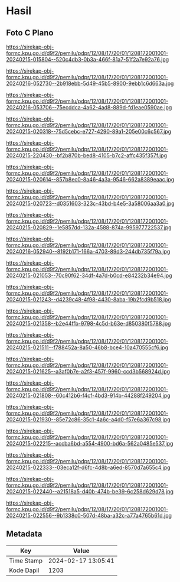 # Hasil

## Foto C Plano

https://sirekap-obj-formc.kpu.go.id/d9f2/pemilu/pdpr/12/08/17/20/01/1208172001001-20240215-015804--520c4db3-0b3a-466f-81a7-51f2a7e92a76.jpg

https://sirekap-obj-formc.kpu.go.id/d9f2/pemilu/pdpr/12/08/17/20/01/1208172001001-20240216-052730--2b918ebb-5d49-45b5-8900-9ebb1c6d663a.jpg

https://sirekap-obj-formc.kpu.go.id/d9f2/pemilu/pdpr/12/08/17/20/01/1208172001001-20240216-053706--75ecddca-4a62-4ad8-889d-fd1eae0590ae.jpg

https://sirekap-obj-formc.kpu.go.id/d9f2/pemilu/pdpr/12/08/17/20/01/1208172001001-20240215-020318--75d5cebc-e727-4290-89a1-205e00c6c567.jpg

https://sirekap-obj-formc.kpu.go.id/d9f2/pemilu/pdpr/12/08/17/20/01/1208172001001-20240215-220430--bf2b870b-bed8-4105-b7c2-affc435f357f.jpg

https://sirekap-obj-formc.kpu.go.id/d9f2/pemilu/pdpr/12/08/17/20/01/1208172001001-20240215-020614--857b8ec0-8a46-4a3a-9546-662a8389eaac.jpg

https://sirekap-obj-formc.kpu.go.id/d9f2/pemilu/pdpr/12/08/17/20/01/1208172001001-20240215-020723--d0351603-323c-43bd-b4e5-3a58006aa3a0.jpg

https://sirekap-obj-formc.kpu.go.id/d9f2/pemilu/pdpr/12/08/17/20/01/1208172001001-20240215-020829--1e5857dd-132a-4588-874a-995977722537.jpg

https://sirekap-obj-formc.kpu.go.id/d9f2/pemilu/pdpr/12/08/17/20/01/1208172001001-20240216-052940--8192b171-166a-4703-89d3-244db735f79a.jpg

https://sirekap-obj-formc.kpu.go.id/d9f2/pemilu/pdpr/12/08/17/20/01/1208172001001-20240215-021053--70c90f62-34df-4a7d-b0cd-e84232b34e94.jpg

https://sirekap-obj-formc.kpu.go.id/d9f2/pemilu/pdpr/12/08/17/20/01/1208172001001-20240215-021243--d4239c48-4f98-4430-8aba-19b2fcd9b518.jpg

https://sirekap-obj-formc.kpu.go.id/d9f2/pemilu/pdpr/12/08/17/20/01/1208172001001-20240215-021358--b2e44ffb-9798-4c5d-b63e-d850380f5788.jpg

https://sirekap-obj-formc.kpu.go.id/d9f2/pemilu/pdpr/12/08/17/20/01/1208172001001-20240215-021511--f788452a-8a50-46b8-bce4-10a470555cf6.jpg

https://sirekap-obj-formc.kpu.go.id/d9f2/pemilu/pdpr/12/08/17/20/01/1208172001001-20240215-021625--a3af0b7e-a2f3-457f-9960-ccd3b568924d.jpg

https://sirekap-obj-formc.kpu.go.id/d9f2/pemilu/pdpr/12/08/17/20/01/1208172001001-20240215-021808--60c412b6-f4cf-4bd3-914b-44288f249204.jpg

https://sirekap-obj-formc.kpu.go.id/d9f2/pemilu/pdpr/12/08/17/20/01/1208172001001-20240215-021930--85e72c86-35c1-4a6c-a4d0-f57e6a367c98.jpg

https://sirekap-obj-formc.kpu.go.id/d9f2/pemilu/pdpr/12/08/17/20/01/1208172001001-20240215-022215--accba6bd-a554-4900-bd6a-562a0485e537.jpg

https://sirekap-obj-formc.kpu.go.id/d9f2/pemilu/pdpr/12/08/17/20/01/1208172001001-20240215-022333--03eca12f-d6fc-4d8b-a6ed-8570d7a655c4.jpg

https://sirekap-obj-formc.kpu.go.id/d9f2/pemilu/pdpr/12/08/17/20/01/1208172001001-20240215-022440--a21518a5-d40b-474b-be39-6c258d629d78.jpg

https://sirekap-obj-formc.kpu.go.id/d9f2/pemilu/pdpr/12/08/17/20/01/1208172001001-20240215-022556--9b1338c0-507d-48ba-a32c-a77a4765b61d.jpg


## Metadata

| Key        | Value               |
| ---------- | ------------------- |
| Time Stamp | 2024-02-17 13:05:41 |
| Kode Dapil | 1203                |



